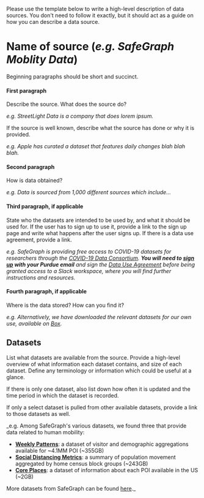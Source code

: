 Please use the template below to write a high-level description of data sources. You don't need to follow it exactly, but it should act as a guide on how you can describe a data source.

# Name of source (_e.g. SafeGraph Moblity Data_)

Beginning paragraphs should be short and succinct.

#### First paragraph

Describe the source. What does the source do? 

_e.g. StreetLight Data is a company that does lorem ipsum._

If the source is well known, describe what the source has done or why it is provided. 

_e.g. Apple has curated a dataset that features daily changes blah blah blah._

#### Second paragraph

How is data obtained? 

_e.g. Data is sourced from 1,000 different sources which include..._

#### Third paragraph, if applicable

State who the datasets are intended to be used by, and what it should be used for. If the user has to sign up to use it, provide a link to the sign up page and write what happens after the user signs up. If there is a data use agreement, provide a link. 

_e.g. SafeGraph is providing free access to COVID-19 datasets for researchers through the [COVID-19 Data Consortium](https://www.safegraph.com/covid-19-data-consortium). **You will need to [sign up](https://www.safegraph.com/covid-19-data-consortium) with your Purdue email** and sign the [Data Use Agreement](data-use-agreement.pdf) before being granted access to a Slack workspace, where you will find further instructions and resources._

#### Fourth paragraph, if applicable

Where is the data stored? How can you find it? 

_e.g. Alternatively, we have downloaded the relevant datasets for our own use, available on [Box](https://app.box.com/s/s4wafbxi3hfv3vdwc1pj05kuiuy5p93u)._

## Datasets

List what datasets are available from the source. Provide a high-level overview of what information each dataset contains, and size of each dataset. Define any terminology or information which could be useful at a glance.

If there is only one dataset, also list down how often it is updated and the time period in which the dataset is recorded. 

If only a select dataset is pulled from other available datasets, provide a link to those datasets as well.

_e.g. Among SafeGraph's various datasets, we found three that provide data related to human mobility:

- [**Weekly Patterns**](#weekly-patterns): a dataset of visitor and demographic aggregations available for ~4.1MM POI (~355GB)
- [**Social Distancing Metrics**](#social-distancing-metrics): a summary of population movement aggregated by home census block groups (~243GB)
- [**Core Places**](#core-places): a dataset of information about each POI available in the US (~2GB)

More datasets from SafeGraph can be found [here](https://docs.google.com/spreadsheets/d/1UNWvPzkUTTlXBZ6M6iGhM_7sr8h-MxsZdE7iOszkAmk/edit#gid=0)._

